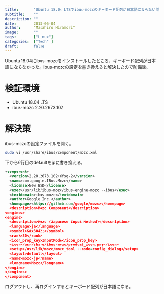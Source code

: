 ```yaml
---
title:       "Ubuntu 18.04 LTSでibus-mozcのキーボード配列が日本語にならない問題と解決方法"
subtitle:    ""
description: ""
date:        2018-06-04
author:      "Masahiro Hiramori"
image:       ""
tags:        ["Linux"]
categories:  ["Tech" ]
draft:       false
---
```


Ubuntu 18.04にibus-mozcをインストールしたところ、キーボード配列が日本語にならなかった。ibus-mozcの設定を書き換えると解決したので防備録。

# 検証環境

- Ubuntu 18.04 LTS
- ibus-mozc 2.20.2673.102

# 解決策

ibus-mozcの設定ファイルを開く。

```bash
sudo vi /usr/share/ibus/component/mozc.xml
```

下から6行目の<layout>default</layout>を<layout>jp</layout>に書き換える。

```xml
<component>
  <version>2.20.2673.102+dfsg-2</version>
  <name>com.google.IBus.Mozc</name>
  <license>New BSD</license>
  <exec>/usr/lib/ibus-mozc/ibus-engine-mozc --ibus</exec>
  <textdomain>ibus-mozc</textdomain>
  <author>Google Inc.</author>
  <homepage><https://github.com/google/mozc></homepage>
  <description>Mozc Component</description>
<engines>
<engine>
  <description>Mozc (Japanese Input Method)</description>
  <language>ja</language>
  <symbol>&#x3042;</symbol>
  <rank>80</rank>
  <icon_prop_key>InputMode</icon_prop_key>
  <icon>/usr/share/ibus-mozc/product_icon.png</icon>
  <setup>/usr/lib/mozc/mozc_tool --mode=config_dialog</setup>
  <layout>default</layout>
  <name>mozc-jp</name>
  <longname>Mozc</longname>
</engine>
</engines>
</component>
```

ログアウトし、再ログインするとキーボード配列が日本語になる。